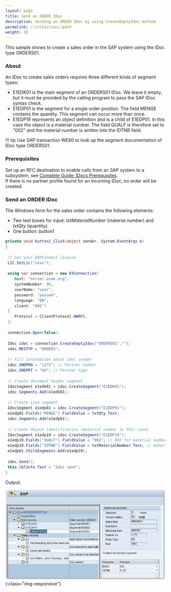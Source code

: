 ```yaml
---
layout: page
title: Send an ORDER IDoc
description: Sending an ORDER IDoc by using CreateEmptyIdoc method
permalink: /:collection/:path
weight: 20
---
```


This sample shows to create a sales order in the SAP system using the IDoc type ORDERS01.

### About

An IDoc to create sales orders requires three different kinds of segment types:
- E1EDK01 is the main segment of an ORDERS01 IDoc. 
We leave it empty, but it must be provided by the calling program to pass the SAP IDoc syntax check.
- E1EDP01 is the segment for a single order position. The field MENGE contains the quantity. 
This segment can occur more than once.
- E1EDP19 represents an object definition and is a child of E1EDP01. In this case the object is a material number. 
The field QUALF is therefore set to "002" and the material number is written into the IDTNR field. 

!!! tip
    Use SAP transaction WE60 to look up the segment documentation of IDoc type ORDERS01.

### Prerequisites

Set up an RFC destination to enable calls from an SAP system to a subsystem, see [Complete Guide: IDocs Prerequisites](../../guide/idocs/prerequisites.md).<br>
If there is no partner profile found for an incoming IDoc, no order will be created.

### Send an ORDER IDoc

The Windows form for the sales order contains the following elements:
- Two text boxes for input: *txtMaterialNumber* (material number) and *txtQty* (quantity).
- One button: *button1*
 
``` csharp linenums="1"
private void button1_Click(object sender, System.EventArgs e)
{
 
 // Set your ERPConnect license
 LIC.SetLic("xxxx");

 using var connection = new R3Connection(
    host: "server.acme.org",
    systemNumber: 00,
    userName: "user",
    password: "passwd",
    language: "EN",
    client: "001")
 {
    Protocol = ClientProtocol.NWRFC,
 };

 connection.Open(false);
  
 Idoc idoc = connection.CreateEmptyIdoc("ORDERS01","");
 idoc.MESTYP = "ORDERS";
  
 // Fill information about idoc sender
 idoc.SNDPRN = "1172"; // Partner number
 idoc.SNDPRT = "KU"; // Partner type
  
 // Create document header segment
 IdocSegment e1edk01 = idoc.CreateSegment("E1EDK01");
 idoc.Segments.Add(e1edk01);
  
 // Create item segment
 IdocSegment e1edp01 = idoc.CreateSegment("E1EDP01");
 e1edp01.Fields["MENGE"].FieldValue = txtQty.Text;
 idoc.Segments.Add(e1edp01);
  
 // Create Object identification (material number in this case)
 IdocSegment e1edp19 = idoc.CreateSegment("E1EDP19");
 e1edp19.Fields["QUALF"].FieldValue = "002"; // 002 for material number
 e1edp19.Fields["IDTNR"].FieldValue = txtMaterialNumber.Text; // material number
 e1edp01.ChildSegments.Add(e1edp19);
  
 idoc.Send();
 this.lblInfo.Text = "Idoc sent";
}
```

Output:

![IdocSalesOrder](../../assets/images/samples/IdocSalesOrder.png){:class="img-responsive"}

